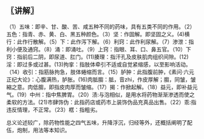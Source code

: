 ## 〖讲解〗

（1）五味：即辛、甘、酸、苦、咸五种不同的药味，具有五类不同的作用。（2）五色：指青、赤、黄、白、黑五种颜色。（3）坚：作固解。即坚固之义。(4)横行：此作行散解。（5）下：此作泻下解。（6）利窍：此作利尿解。（7）渗泄：指利小便及通窍。（8）涌：即涌吐。（9）上窍：指眼、耳、口、鼻五官。（10）下窍：指前后二阴，即尿道、肛门。(11)腠理：指汗孔及皮肤肌肉组织间隙。(12)淫：即过多或过甚。(13)拘挛：指肢体牵引不适或自觉紧缩感，以至影响活动。（14）收引：指筋脉拘急，肢体蜷缩而言。（15）胪肿：此指腹前肿，《素问·六元正纪大论》：心腹满热，胪胀。(16)肉胝䐢：胝，音zhi，作皮厚解；䐢，同皱，皱縮之意。肉低䐢，即指皮肉厚而皱缩。（17）揭：作掀起解。（18）益元，即补益元气。(19）中州：指中焦脾胃。（20）渍:与泡相似，是用水将药物渐渐渗透而使之柔软的方法。(21)市肆饰伪：此指药店或药市上装饰伪品充真品出售。（22）乖:指违反情理，不正常。（23）楛：指粗劣。

总义论述较广，除药物性能之四气五味，升降浮沉，归经等外，还概括阐明了配伍，炮制，用法等本知识。
